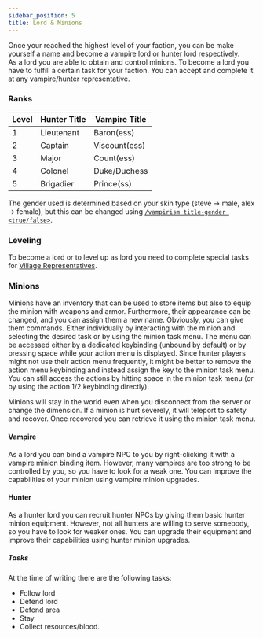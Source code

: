 ```yaml
---
sidebar_position: 5
title: Lord & Minions
---
```


Once your reached the highest level of your faction, you can be make yourself a name and become a vampire lord or hunter lord respectively.  
As a lord you are able to obtain and control minions.
To become a lord you have to fulfill a certain task for your faction. You can accept and complete it at any vampire/hunter representative.

### Ranks

| Level | Hunter Title | Vampire Title   |
|-------|--------------|-----------------|
| 1     | Lieutenant   | Baron(ess)      |
| 2     | Captain      | Viscount(ess)   |
| 3     | Major        | Count(ess)      |
| 4     | Colonel      | Duke/Duchess    |
| 5     | Brigadier    | Prince(ss)      |

The gender used is determined based on your skin type (steve -> male, alex -> female), but this can be changed using [`/vampirism title-gender <true/false>`](../commands/title_gender).

### Leveling

To become a lord or to level up as lord you need to complete special tasks for [Village Representatives](../content/entities/village_representative).
### Minions
Minions have an inventory that can be used to store items but also to equip the minion with weapons and armor. 
Furthermore, their appearance can be changed, and you can assign them a new name.
Obviously, you can give them commands. Either individually by interacting with the minion and selecting the desired task or by using the minion task menu. The menu can be accessed either by a dedicated keybinding (unbound by default) or by pressing space while your action menu is displayed.
Since hunter players might not use their action menu frequently, it might be better to remove the action menu keybinding and instead assign the key to the minion task menu. You can still access the actions by hitting space in the minion task menu (or by using the action 1/2 keybinding directly).

Minions will stay in the world even when you disconnect from the server or change the dimension. 
If a minion is hurt severely, it will teleport to safety and recover. Once recovered you can retrieve it using the minion task menu.

#### Vampire
As a lord you can bind a vampire NPC to you by right-clicking it with a vampire minion binding item. However, many vampires are too strong to be controlled by you, so you have to look for a weak one.
You can improve the capabilities of your minion using vampire minion upgrades.
#### Hunter
As a hunter lord you can recruit hunter NPCs by giving them basic hunter minion equipment. However, not all hunters are willing to serve somebody, so you have to look for weaker ones.
You can upgrade their equipment and improve their capabilities using hunter minion upgrades.

##### Tasks
At the time of writing there are the following tasks:
- Follow lord
- Defend lord
- Defend area
- Stay
- Collect resources/blood.